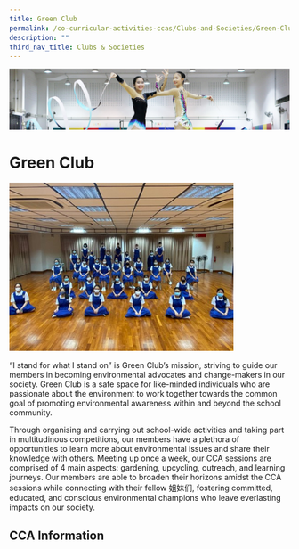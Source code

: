 ```yaml
---
title: Green Club
permalink: /co-curricular-activities-ccas/Clubs-and-Societies/Green-Club/
description: ""
third_nav_title: Clubs & Societies
---
```

![](/images/CCA.png)

Green Club
==========

<img src="/images/GreenCLub.jpeg" style="width:80%">


“I stand for what I stand on” is Green Club’s mission, striving to guide our members in becoming environmental advocates and change-makers in our society. Green Club is a safe space for like-minded individuals who are passionate about the environment to work together towards the common goal of promoting environmental awareness within and beyond the school community. 

  

Through organising and carrying out school-wide activities and taking part in multitudinous competitions, our members have a plethora of opportunities to learn more about environmental issues and share their knowledge with others. Meeting up once a week, our CCA sessions are comprised of 4 main aspects: gardening, upcycling, outreach, and learning journeys. Our members are able to broaden their horizons amidst the CCA sessions while connecting with their fellow 姐妹们, fostering committed, educated, and conscious environmental champions who leave everlasting impacts on our society. 

  

  

CCA Information
---------------

